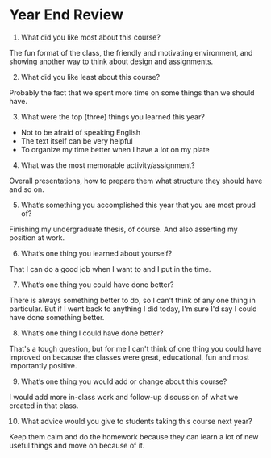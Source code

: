 # Year End Review

1) What did you like most about this course?

The fun format of the class, the friendly and motivating environment, and showing another way to think about design and assignments.

2) What did you like least about this course?

Probably the fact that we spent more time on some things than we should have.

3) What were the top (three) things you learned this year?

- Not to be afraid of speaking English
- The text itself can be very helpful
- To organize my time better when I have a lot on my plate

4) What was the most memorable activity/assignment?

Overall presentations, how to prepare them what structure they should have and so on.

5) What’s something you accomplished this year that you are most proud of?

Finishing my undergraduate thesis, of course. And also asserting my position at work.

6) What’s one thing you learned about yourself?

That I can do a good job when I want to and I put in the time.

7) What’s one thing you could have done better?

There is always something better to do, so I can't think of any one thing in particular. But if I went back to anything I did today, I'm sure I'd say I could have done something better.

8) What’s one thing I could have done better?

That's a tough question, but for me I can't think of one thing you could have improved on because the classes were great, educational, fun and most importantly positive.

9) What’s one thing you would add or change about this course?

I would add more in-class work and follow-up discussion of what we created in that class.

10) What advice would you give to students taking this course next year?

Keep them calm and do the homework because they can learn a lot of new useful things and move on because of it.
